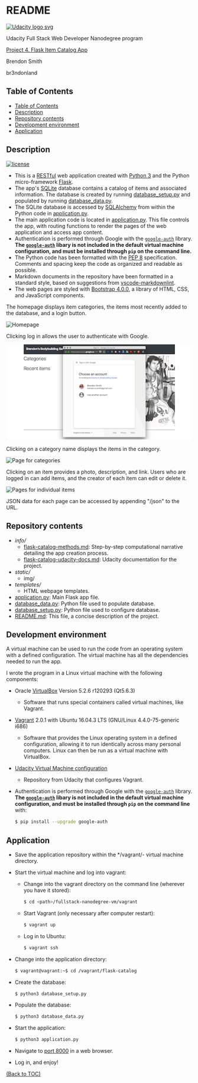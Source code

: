 # README

<a href="https://www.udacity.com/">
  <img src="https://s3-us-west-1.amazonaws.com/udacity-content/rebrand/svg/logo.min.svg" width="300" alt="Udacity logo svg">
</a>

Udacity Full Stack Web Developer Nanodegree program

[Project 4. Flask Item Catalog App](https://github.com/br3ndonland/udacity-fsnd-p4-flask-catalog)

Brendon Smith

br3ndonland

## Table of Contents

- [Table of Contents](#table-of-contents)
- [Description](#description)
- [Repository contents](#repository-contents)
- [Development environment](#development-environment)
- [Application](#application)

## Description

[![license](https://img.shields.io/badge/license-MIT-blue.svg)](https://github.com/github/choosealicense.com)

- This is a [RESTful](https://ruben.verborgh.org/blog/2012/08/24/rest-wheres-my-state/) web application created with [Python 3](https://docs.python.org/3/) and the Python micro-framework [Flask](http://flask.pocoo.org/).
- The app's [SQLite](https://sqlite.org/index.html) database contains a catalog of items and associated information. The database is created by running [database_setup.py](database_setup.py) and populated by running [database_data.py](database_data.py).
- The SQLite database is accessed by [SQLAlchemy](http://www.sqlalchemy.org/) from within the Python code in [application.py](application.py).
- The main application code is located in [application.py](application.py). This file controls the app, with routing functions to render the pages of the web application and access app content.
- Authentication is performed through Google with the [`google-auth`](https://google-auth.readthedocs.io/en/latest/index.html) library. **The [`google-auth`](https://google-auth.readthedocs.io/en/latest/index.html) libary is not included in the default virtual machine configuration, and must be installed through `pip` on the command line.**
- The Python code has been formatted with the [PEP 8](http://pep8.org/) specification. Comments and spacing keep the code as organized and readable as possible.
- Markdown documents in the repository have been formatted in a standard style, based on suggestions from [vscode-markdownlint](https://github.com/DavidAnson/vscode-markdownlint).
- The web pages are styled with [Bootstrap 4.0.0](https://getbootstrap.com/docs/4.0/getting-started/introduction/), a library of HTML, CSS, and JavaScript components.

The homepage displays item categories, the items most recently added to the database, and a login button.

<img src="static/img/flask-catalog-home.png" alt="Homepage">

Clicking log in allows the user to authenticate with Google.

<img src="static/img/flask-catalog-login.png" alt="Login page">

Clicking on a category name displays the items in the category.

<img src="static/img/flask-catalog-categories.png" alt="Page for categories">

Clicking on an item provides a photo, description, and link. Users who are logged in can add items, and the creator of each item can edit or delete it.

<img src="static/img/flask-catalog-item.png" alt="Pages for individual items">

JSON data for each page can be accessed by appending "/json" to the URL.

## Repository contents

- *info/*
  - [flask-catalog-methods.md](flask-catalog-methods.md): Step-by-step computational narrative detailing the app creation process.
  - [flask-catalog-udacity-docs.md](flask-catalog-udacity-docs.md): Udacity documentation for the project.
- *static/*
  - img/
- *templates/*
  - HTML webpage templates.
- [application.py](application.py): Main Flask app file.
- [database_data.py](database_data.py): Python file used to populate database.
- [database_setup.py](database_setup.py): Python file used to configure database.
- [README.md](README.md): This file, a concise description of the project.

## Development environment

A virtual machine can be used to run the code from an operating system with a defined configuration. The virtual machine has all the dependencies needed to run the app.

I wrote the program in a Linux virtual machine with the following components:

- Oracle [VirtualBox](https://www.virtualbox.org/wiki/Downloads) Version 5.2.6 r120293 (Qt5.6.3)
  - Software that runs special containers called virtual machines, like Vagrant.
- [Vagrant](https://www.vagrantup.com/) 2.0.1 with Ubuntu 16.04.3 LTS (GNU/Linux 4.4.0-75-generic i686)
  - Software that provides the Linux operating system in a defined configuration, allowing it to run identically across many personal computers. Linux can then be run as a virtual machine with VirtualBox.
- [Udacity Virtual Machine configuration](https://github.com/udacity/fullstack-nanodegree-vm)
  - Repository from Udacity that configures Vagrant.
- Authentication is performed through Google with the [`google-auth`](https://google-auth.readthedocs.io/en/latest/index.html) library. **The [`google-auth`](https://google-auth.readthedocs.io/en/latest/index.html) libary is not included in the default virtual machine configuration, and must be installed through `pip` on the command line** with:

  ```bash
  $ pip install --upgrade google-auth
  ```

## Application

- Save the application repository within the */vagrant/- virtual machine directory.
- Start the virtual machine and log into vagrant:
  - Change into the vagrant directory on the command line (wherever you have it stored):

    ```bash
    $ cd <path>/fullstack-nanodegree-vm/vagrant
    ```

  - Start Vagrant (only necessary after computer restart):

    ```bash
    $ vagrant up
    ```

  - Log in to Ubuntu:

    ```bash
    $ vagrant ssh
    ```

- Change into the application directory:

  ```bash
  $ vagrant@vagrant:~$ cd /vagrant/flask-catalog
  ```

- Create the database:

  ```bash
  $ python3 database_setup.py
  ```

- Populate the database:

  ```bash
  $ python3 database_data.py
  ```

- Start the application:

  ```bash
  $ python3 application.py
  ```

- Navigate to [port 8000](http://localhost:8000) in a web browser.
- Log in, and enjoy!

[(Back to TOC)](#toc)